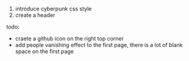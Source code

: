 1. introduce cyberpunk css style
2. create a header

todo:

- craete a github icon on the right top corner
- add people vanishing effect to the first page, there is a lot of
  blank space on the first page
